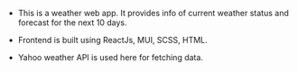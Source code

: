 - <p style = "font-size:14">This is a weather web app. It provides info of current weather status and forecast for the next 10 days.</p>
- <p style = "font-size:14">Frontend is built using ReactJs, MUI, SCSS, HTML.</p>
- <p style = "font-size:14">Yahoo weather API is used here for fetching data.</p>
